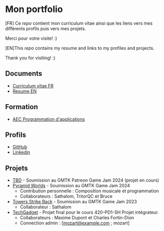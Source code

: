 # Mon portfolio
[FR] Ce _repo_ contient mon curriculum vitae ainsi que les liens vers mes différents profils puis vers mes projets.

Merci pour votre visite! :)

[EN]This _repo_ contains my resume and links to my profiles and projects.

Thank you for visiting! :)

## Documents
- [Curriculum vitae FR](Maxime_Roy_FR.txt)
- [Resume EN](Maxime_Roy_EN.txt)

## Formation
- [AEC Programmation d'applications](https://www.cegepsherbrooke.qc.ca/fr/formation-continue/formation-pour-adultes/aec/programmation-applications)

## Profils
- [GitHub](https://github.com/Mousetrap1147)
- [Linkedin](https://www.linkedin.com/in/maxime-roy-)

## Projets
- [TBD](https://itch.io/jam/gmtk-patreon-2024) - Soumission au GMTK Patreon Game Jam 2024 (projet en cours)
- [Pyramid Worlds](https://itch.io/jam/gmtk-2024/rate/2911047) - Soumission au GMTK Game Jam 2024
    - Contribution personnelle : Composition musicale et programmation
    - Collaborateurs : Sathalom, TritorQC et Bruce
- [Towers Strike Back](https://itch.io/jam/gmtk-2023/rate/2160615) - Soumission au GMTK Game Jam 2023 
    - Collaborateur : Sathalom
- [TechGadget](https://techgadgetcoop.netlify.app/) - Projet final pour le cours 420-PD1-SH Projet intégrateur.
    - Collaborateurs : Maxime Dupont et Charles Fortin-Dion
    - Connection admin : [mozart@example.com ; mozart]
